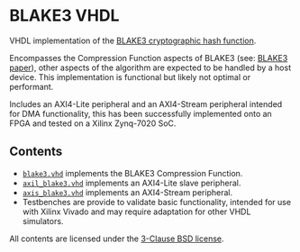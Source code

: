 # BLAKE3 VHDL
VHDL implementation of the [BLAKE3 cryptographic hash function](https://github.com/BLAKE3-team/BLAKE3).

Encompasses the Compression Function aspects of BLAKE3 (see: [BLAKE3 paper](https://github.com/BLAKE3-team/BLAKE3-specs/blob/master/blake3.pdf)), other aspects of the algorithm are expected to be handled by a host device. This implementation is functional but likely not optimal or performant.

Includes an AXI4-Lite peripheral and an AXI4-Stream peripheral intended for DMA functionality, this has been successfully implemented onto an FPGA and tested on a Xilinx Zynq-7020 SoC.

## Contents
* [`blake3.vhd`](blake3.vhd) implements the BLAKE3 Compression Function.
* [`axil_blake3.vhd`](axil_blake3.vhd) implements an AXI4-Lite slave peripheral.
* [`axis_blake3.vhd`](axis_blake3.vhd) implements an AXI4-Stream peripheral.
* Testbenches are provide to validate basic functionality, intended for use with Xilinx Vivado and may require adaptation for other VHDL simulators.

All contents are licensed under the [3-Clause BSD license](LICENSE).
